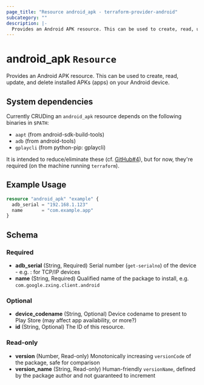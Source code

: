 ```yaml
---
page_title: "Resource android_apk - terraform-provider-android"
subcategory: ""
description: |-
  Provides an Android APK resource. This can be used to create, read, update, and delete installed APKs (apps) on your Android device.
---
```


# android_apk `Resource`

Provides an Android APK resource. This can be used to create, read, update, and delete installed APKs (apps) on your Android device.

## System dependencies

Currently CRUDing an `android_apk` resource depends on the following binaries in `$PATH`:
- `aapt` (from android-sdk-build-tools)
- `adb` (from android-tools)
- `gplaycli` (from python-pip: gplaycli)

It is intended to reduce/eliminate these (cf. [GitHub#4](//github.com/OJFord/terraform-provider-android/issues/4)), but for now, they're required (on the machine running `terraform`).

## Example Usage

```terraform
resource "android_apk" "example" {
  adb_serial = "192.168.1.123"
  name       = "com.example.app"
}
```


## Schema

### Required

- **adb_serial** (String, Required) Serial number (`get-serialno`) of the device - e.g. <IP>:<PORT> for TCP/IP devices
- **name** (String, Required) Qualified name of the package to install, e.g. `com.google.zxing.client.android`

### Optional

- **device_codename** (String, Optional) Device codename to present to Play Store (may affect app availability, or more?)
- **id** (String, Optional) The ID of this resource.

### Read-only

- **version** (Number, Read-only) Monotonically increasing `versionCode` of the package, safe for comparison
- **version_name** (String, Read-only) Human-friendly `versionName`, defined by the package author and not guaranteed to increment


